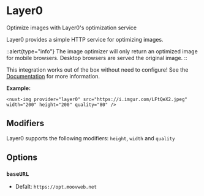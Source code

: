 # Layer0

Optimize images with Layer0's optimization service

Layer0 provides a simple HTTP service for optimizing images.

::alert{type="info"}
The image optimizer will only return an optimized image for mobile browsers. Desktop browsers are served the original image.
::

This integration works out of the box without need to configure!  See the [Documentation](https://docs.layer0.co/guides/image_optimization) for more information.

**Example:**

```vue
<nuxt-img provider="layer0" src="https://i.imgur.com/LFtQeX2.jpeg" width="200" height="200" quality="80" />
```

## Modifiers

Layer0 supports the following modifiers: `height`, `width` and `quality`

## Options

### `baseURL`

- Defalt: `https://opt.moovweb.net`
